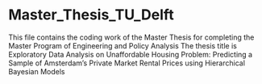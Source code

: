 # Master_Thesis_TU_Delft
This file contains the coding work of the Master Thesis for completing the Master Program of Engineering and Policy Analysis
The thesis title is Exploratory Data Analysis on Unaffordable Housing Problem: Predicting a Sample of Amsterdam’s Private Market Rental Prices using Hierarchical Bayesian Models
